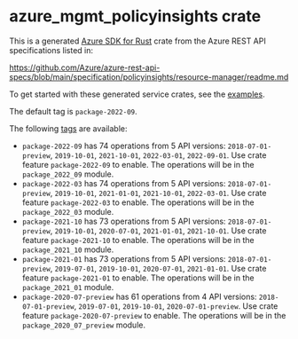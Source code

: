 # azure_mgmt_policyinsights crate

This is a generated [Azure SDK for Rust](https://github.com/Azure/azure-sdk-for-rust) crate from the Azure REST API specifications listed in:

https://github.com/Azure/azure-rest-api-specs/blob/main/specification/policyinsights/resource-manager/readme.md

To get started with these generated service crates, see the [examples](https://github.com/Azure/azure-sdk-for-rust/blob/main/services/README.md#examples).

The default tag is `package-2022-09`.

The following [tags](https://github.com/Azure/azure-sdk-for-rust/blob/main/services/tags.md) are available:

- `package-2022-09` has 74 operations from 5 API versions: `2018-07-01-preview`, `2019-10-01`, `2021-10-01`, `2022-03-01`, `2022-09-01`. Use crate feature `package-2022-09` to enable. The operations will be in the `package_2022_09` module.
- `package-2022-03` has 74 operations from 5 API versions: `2018-07-01-preview`, `2019-10-01`, `2021-01-01`, `2021-10-01`, `2022-03-01`. Use crate feature `package-2022-03` to enable. The operations will be in the `package_2022_03` module.
- `package-2021-10` has 73 operations from 5 API versions: `2018-07-01-preview`, `2019-10-01`, `2020-07-01`, `2021-01-01`, `2021-10-01`. Use crate feature `package-2021-10` to enable. The operations will be in the `package_2021_10` module.
- `package-2021-01` has 73 operations from 5 API versions: `2018-07-01-preview`, `2019-07-01`, `2019-10-01`, `2020-07-01`, `2021-01-01`. Use crate feature `package-2021-01` to enable. The operations will be in the `package_2021_01` module.
- `package-2020-07-preview` has 61 operations from 4 API versions: `2018-07-01-preview`, `2019-07-01`, `2019-10-01`, `2020-07-01-preview`. Use crate feature `package-2020-07-preview` to enable. The operations will be in the `package_2020_07_preview` module.